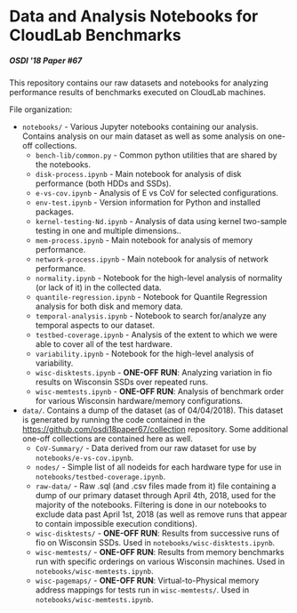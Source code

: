 Data and Analysis Notebooks for CloudLab Benchmarks
===========
##### OSDI '18 Paper #67

This repository contains our raw datasets and notebooks for analyzing performance
results of benchmarks executed on CloudLab machines.

File organization:

  * `notebooks/` - Various Jupyter notebooks containing our analysis.  Contains analysis on our main dataset as well as some analysis on one-off collections.
    * `bench-lib/common.py` - Common python utilities that are shared by the notebooks.
    * `disk-process.ipynb` - Main notebook for analysis of disk performance (both HDDs and SSDs).
    * `e-vs-cov.ipynb` - Analysis of E vs CoV for selected configurations.
    * `env-test.ipynb` - Version information for Python and installed packages.
    * `kernel-testing-Nd.ipynb` - Analysis of data using kernel two-sample testing in one and multiple dimensions..
    * `mem-process.ipynb` - Main notebook for analysis of memory performance.
    * `network-process.ipynb` - Main notebook for analysis of network performance.
    * `normality.ipynb` - Notebook for the high-level analysis of normality (or lack of it) in the collected data.
    * `quantile-regression.ipynb` - Notebook for Quantile Regression analysis for both disk and memory data.
    * `temporal-analysis.ipynb` - Notebook to search for/analyze any temporal aspects to our dataset.
    * `testbed-coverage.ipynb` - Analysis of the extent to which we were able to cover all of the test hardware.
    * `variability.ipynb` - Notebook for the high-level analysis of variability.
    * `wisc-disktests.ipynb` - **ONE-OFF RUN**:  Analyzing variation in fio results on Wisconsin SSDs over repeated runs.
    * `wisc-memtests.ipynb` - **ONE-OFF RUN**:  Analysis of benchmark order for various Wisconsin hardware/memory configurations.
  * `data/`. Contains a dump of the dataset (as of 04/04/2018). This dataset
    is generated by running the code contained in the
    https://github.com/osdi18paper67/collection repository.  Some additional one-off collections are contained here as well.
    * `CoV-Summary/` - Data derived from our raw dataset for use by `notebooks/e-vs-cov.ipynb`.
    * `nodes/` - Simple list of all nodeids for each hardware type for use in `notebooks/testbed-coverage.ipynb`.
    * `raw-data/` - Raw .sql (and .csv files made from it) file containing a dump of our primary dataset through April 4th, 2018, used for the majority of the notebooks.  Filtering is done in our notebooks to exclude data past April 1st, 2018 
(as well as remove runs that appear to contain impossible execution conditions).
    * `wisc-disktests/` - **ONE-OFF RUN**:  Results from successive runs of fio on Wisconsin SSDs.  Used in `notebooks/wisc-disktests.ipynb`.
    * `wisc-memtests/` - **ONE-OFF RUN**:  Results from memory benchmarks run with specific orderings on various Wisconsin machines.  Used in `notebooks/wisc-memtests.ipynb`.
    * `wisc-pagemaps/` - **ONE-OFF RUN**:  Virtual-to-Physical memory address mappings for tests run in `wisc-memtests/`.  Used in `notebooks/wisc-memtests.ipynb`.
